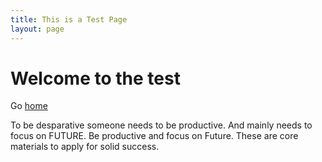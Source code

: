 ```yaml
---
title: This is a Test Page
layout: page
---
```


# Welcome to the test

Go [home](/)


To be desparative someone needs to be productive. And mainly needs to focus on FUTURE. Be productive and focus on Future. These are core materials to apply for solid success. 
